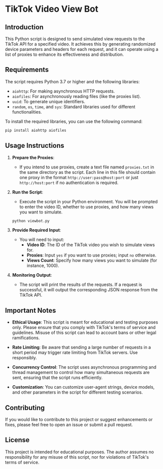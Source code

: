 # TikTok Video View Bot

## Introduction

This Python script is designed to send simulated view requests to the TikTok API for a specified video. It achieves this by generating randomized device parameters and headers for each request, and it can operate using a list of proxies to enhance its effectiveness and distribution. 

## Requirements
  
The script requires Python 3.7 or higher and the following libraries: 

- `aiohttp`: For making asynchronous HTTP requests.
- `aiofiles`: For asynchronously reading files (like the proxies list).
- `uuid`: To generate unique identifiers.
- `random`, `os`, `time`, and `sys`: Standard libraries used for different functionalities.

To install the required libraries, you can use the following command:

```bash
pip install aiohttp aiofiles
```

## Usage Instructions

1. **Prepare the Proxies**:
   - If you intend to use proxies, create a text file named `proxies.txt` in the same directory as the script. Each line in this file should contain one proxy in the format `http://user:pass@host:port` or just `http://host:port` if no authentication is required.

2. **Run the Script**:
   - Execute the script in your Python environment. You will be prompted to enter the video ID, whether to use proxies, and how many views you want to simulate.

   ```bash
   python viewbot.py
   ```

3. **Provide Required Input**:
   - You will need to input:
     - **Video ID**: The ID of the TikTok video you wish to simulate views for.
     - **Proxies**: Input `yes` if you want to use proxies; input `no` otherwise.
     - **Views Count**: Specify how many views you want to simulate (for instance, 1000).

4. **Monitoring Output**:
   - The script will print the results of the requests. If a request is successful, it will output the corresponding JSON response from the TikTok API.

## Important Notes

- **Ethical Usage**: This script is meant for educational and testing purposes only. Please ensure that you comply with TikTok's terms of service and guidelines. Misuse of this script can lead to account bans or other legal ramifications.

- **Rate Limiting**: Be aware that sending a large number of requests in a short period may trigger rate limiting from TikTok servers. Use responsibly.

- **Concurrency Control**: The script uses asynchronous programming and thread management to control how many simultaneous requests are sent, ensuring that the script runs efficiently.

- **Customization**: You can customize user-agent strings, device models, and other parameters in the script for different testing scenarios.

## Contributing

If you would like to contribute to this project or suggest enhancements or fixes, please feel free to open an issue or submit a pull request.

## License

This project is intended for educational purposes. The author assumes no responsibility for any misuse of this script, nor for violations of TikTok's terms of service.
